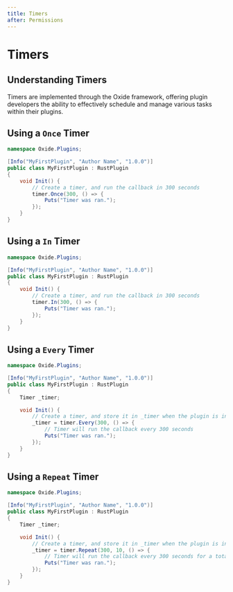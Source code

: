 ```yaml
---
title: Timers
after: Permissions
---
```


# Timers

## Understanding Timers

Timers are implemented through the Oxide framework, offering plugin developers the ability to effectively schedule and manage various tasks within their plugins.

## Using a `Once` Timer

```csharp
namespace Oxide.Plugins;

[Info("MyFirstPlugin", "Author Name", "1.0.0")]
public class MyFirstPlugin : RustPlugin
{
    void Init() {
        // Create a timer, and run the callback in 300 seconds
        timer.Once(300, () => {
            Puts("Timer was ran.");
        });
    }
}
```

## Using a `In` Timer

```csharp
namespace Oxide.Plugins;

[Info("MyFirstPlugin", "Author Name", "1.0.0")]
public class MyFirstPlugin : RustPlugin
{
    void Init() {
        // Create a timer, and run the callback in 300 seconds
        timer.In(300, () => {
            Puts("Timer was ran.");
        });
    }
}
```

## Using a `Every` Timer

```csharp
namespace Oxide.Plugins;

[Info("MyFirstPlugin", "Author Name", "1.0.0")]
public class MyFirstPlugin : RustPlugin
{
    Timer _timer;

    void Init() {
        // Create a timer, and store it in _timer when the plugin is initialized
        _timer = timer.Every(300, () => {
            // Timer will run the callback every 300 seconds
            Puts("Timer was ran.");
        });
    }
}
```

## Using a `Repeat` Timer

```csharp
namespace Oxide.Plugins;

[Info("MyFirstPlugin", "Author Name", "1.0.0")]
public class MyFirstPlugin : RustPlugin
{
    Timer _timer;

    void Init() {
        // Create a timer, and store it in _timer when the plugin is initialized
        _timer = timer.Repeat(300, 10, () => {
            // Timer will run the callback every 300 seconds for a total of 10 times
            Puts("Timer was ran.");
        });
    }
}
```
